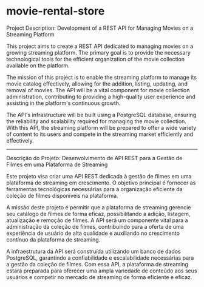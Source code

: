 # movie-rental-store

Project Description: Development of a REST API for Managing Movies on a Streaming Platform

This project aims to create a REST API dedicated to managing movies on a growing streaming platform. The primary goal is to provide the necessary technological tools for the efficient organization of the movie collection available on the platform.

The mission of this project is to enable the streaming platform to manage its movie catalog effectively, allowing for the addition, listing, updating, and removal of movies. The API will be a vital component for movie collection administration, contributing to providing a high-quality user experience and assisting in the platform's continuous growth.

The API's infrastructure will be built using a PostgreSQL database, ensuring the reliability and scalability required for managing the movie collection. With this API, the streaming platform will be prepared to offer a wide variety of content to its users and compete in the streaming market efficiently and effectively.

___
Descrição do Projeto: Desenvolvimento de API REST para a Gestão de Filmes em uma Plataforma de Streaming

Este projeto visa criar uma API REST dedicada à gestão de filmes em uma plataforma de streaming em crescimento. O objetivo principal é fornecer as ferramentas tecnológicas necessárias para a organização eficiente da coleção de filmes disponíveis na plataforma.

A missão deste projeto é permitir que a plataforma de streaming gerencie seu catálogo de filmes de forma eficaz, possibilitando a adição, listagem, atualização e remoção de filmes. A API será um componente vital para a administração da coleção de filmes, contribuindo para a oferta de uma experiência de usuário de alta qualidade e auxiliando no crescimento contínuo da plataforma de streaming.

A infraestrutura da API será construída utilizando um banco de dados PostgreSQL, garantindo a confiabilidade e escalabilidade necessárias para a gestão da coleção de filmes. Com essa API, a plataforma de streaming estará preparada para oferecer uma ampla variedade de conteúdo aos seus usuários e competir no mercado de streaming de forma eficiente e eficaz.
